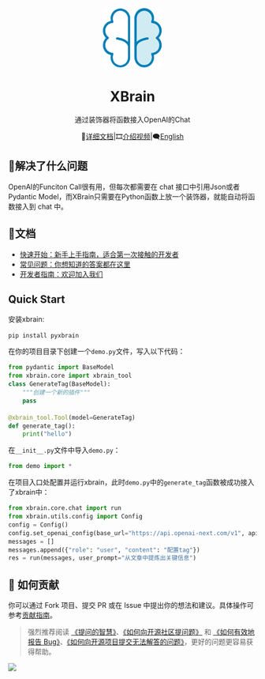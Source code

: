 <div align="center"><a name="readme-top">

<img src="./image/README/logo.png" width="120" height="120" alt="XBrain">
<h1>XBrain</h1>

通过装饰器将函数接入OpenAI的Chat

📘[详细文档](https://xbrain.notion.site/)|🎞️[介绍视频](https://www.bilibili.com/video/BV1c52FY4E51/?share_source=copy_web&vd_source=c28e503b050f016c21660b69e391d391)|🗨[English](https://github.com/yuruotong1/xbrain/blob/master/README_EN.md)

</div>

## 🤔解决了什么问题

OpenAI的Funciton Call很有用，但每次都需要在 chat 接口中引用Json或者Pydantic Model，而XBrain只需要在Python函数上放一个装饰器，就能自动将函数接入到 chat 中。


## 📄文档

- [快速开始：新手上手指南，适合第一次接触的开发者](https://xbrain.notion.site/xbrain-11d42182d0a98003b272d5555c6e9448)
- [常见问题：你想知道的答案都在这里](https://xbrain.notion.site/b274c33d808a4ddea32244c3fd41719c)
- [开发者指南：欢迎加入我们](https://xbrain.notion.site/12842182d0a9803bb5dcdbfe71826915?pvs=4)

## Quick Start

安装xbrain:

`pip install pyxbrain`

在你的项目目录下创建一个`demo.py`文件，写入以下代码：

```python
from pydantic import BaseModel
from xbrain.core import xbrain_tool
class GenerateTag(BaseModel):
    """创建一个新的插件"""
    pass

@xbrain_tool.Tool(model=GenerateTag)
def generate_tag():
    print("hello")
```

在`__init__.py`文件中导入`demo.py`：

```python
from demo import *
```

在项目入口处配置并运行xbrain，此时`demo.py`中的`generate_tag`函数被成功接入了xbrain中：

```python
from xbrain.core.chat import run 
from xbrain.utils.config import Config
config = Config()
config.set_openai_config(base_url="https://api.openai-next.com/v1", api_key="xxxxx", model="gpt-4o-2024-08-06")
messages = []
messages.append({"role": "user", "content": "配置tag"})
res = run(messages, user_prompt="从文章中提炼出关键信息")
```

## 🤝 如何贡献

你可以通过 Fork 项目、提交 PR 或在 Issue 中提出你的想法和建议。具体操作可参考[贡献指南](https://xbrain.notion.site/12842182d0a9803bb5dcdbfe71826915)。


> 强烈推荐阅读 [《提问的智慧》](https://github.com/ryanhanwu/How-To-Ask-Questions-The-Smart-Way)、[《如何向开源社区提问题》](https://github.com/seajs/seajs/issues/545) 和 [《如何有效地报告 Bug》](http://www.chiark.greenend.org.uk/%7Esgtatham/bugs-cn.html)、[《如何向开源项目提交无法解答的问题》](https://zhuanlan.zhihu.com/p/25795393)，更好的问题更容易获得帮助。

<a href="https://github.com/yuruotong1/xbrain/graphs/contributors">
  <img src="https://contrib.rocks/image?repo=yuruotong1/xbrain" />
</a>

